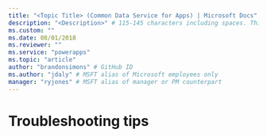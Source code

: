 ```yaml
---
title: "<Topic Title> (Common Data Service for Apps) | Microsoft Docs" # Intent and product brand in a unique string of 43-59 chars including spaces
description: "<Description>" # 115-145 characters including spaces. This abstract displays in the search result.
ms.custom: ""
ms.date: 08/01/2018
ms.reviewer: ""
ms.service: "powerapps"
ms.topic: "article"
author: "brandonsimons" # GitHub ID
ms.author: "jdaly" # MSFT alias of Microsoft employees only
manager: "ryjones" # MSFT alias of manager or PM counterpart
---
```

# Troubleshooting tips

<!-- 

https://docs.microsoft.com/en-us/dynamics365/customer-engagement/developer/org-service/troubleshooting-tips

This content is rather pathetic. Looks like it was created as a place to add more content, but that never got added.

Sent email to Dana Martens if he could recommend people in support who might have real content to add here.
Otherwise, consider dropping this topic.


If people are using Xrm.Tooling, there is information about enabling tracing here:
https://docs.microsoft.com/en-us/dynamics365/customer-engagement/developer/xrm-tooling/configure-tracing-xrm-tooling



Remove information about on-premises

CrmSvcUtil error was about using Xrm extensions content & other error seems to be more common when system clock is wrong time (See https://stackoverflow.com/questions/1484601/wcf-gives-an-unsecured-or-incorrectly-secured-fault-error) and https://community.dynamics.com/crm/f/117/t/204264) -->